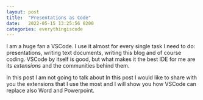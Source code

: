 ```yaml
---
layout: post
title:  "Presentations as Code"
date:   2022-05-15 13:25:56 0200
categories: everythingiscode
---
```


I am a huge fan a VSCode. I use it almost for every single task I need to do: presentations, writing text documents, writing this blog and of course coding. VSCode by itself is good, but what makes it the best IDE for me are its *extensions* and the communities behind them.

In this post I am not going to talk about 
In this post I would like to share with you the extensions that I use the most and I will show you how VSCode can replace also Word and Powerpoint.

